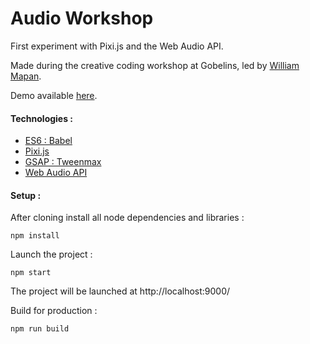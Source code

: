 # Audio Workshop

First experiment with Pixi.js and the Web Audio API.

Made during the creative coding workshop at Gobelins, led by [William Mapan](https://github.com/williamapan).

Demo available [here](http://lab.arnaudrocca.fr/audio-workshop).

#### Technologies :

* [ES6 : Babel](https://github.com/babel/babel)
* [Pixi.js](https://github.com/GoodBoyDigital/pixi.js)
* [GSAP : Tweenmax](http://greensock.com/tweenmax)
* [Web Audio API](https://webaudio.github.io/web-audio-api)

#### Setup :

After cloning install all node dependencies and libraries :  
```shell
npm install
```

Launch the project :  
```shell
npm start
```

The project will be launched at http://localhost:9000/

Build for production :  
```shell
npm run build
```
